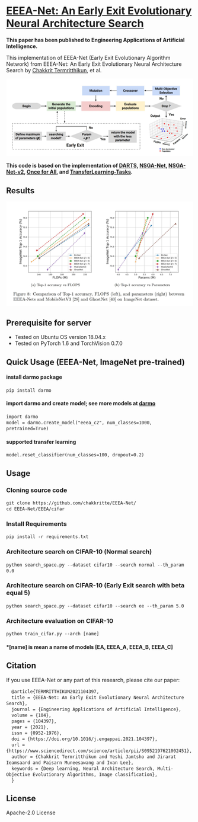 
# [EEEA-Net: An Early Exit Evolutionary Neural Architecture Search](https://www.sciencedirect.com/science/article/pii/S0952197621002451)

**This paper has been published to Engineering Applications of Artificial Intelligence.**

This implementation of EEEA-Net (Early Exit Evolutionary Algorithm Network) from EEEA-Net: An Early Exit Evolutionary Neural Architecture Search by [Chakkrit Termritthikun](https://chakkritte.github.io/cv/), et al.

<p align="center">
  <img src="img/early_exit.JPG" alt="early exit">
</p>


**This code is based on the implementation of  [DARTS](https://github.com/quark0/darts), [NSGA-Net](https://github.com/ianwhale/nsga-net), [NSGA-Net-v2](https://github.com/mikelzc1990/nsganetv2), [Once for All](https://github.com/mit-han-lab/once-for-all), and [TransferLearning-Tasks](https://github.com/EMI-Group/TransferLearning-Tasks).**

## Results

<p align="center">
  <img src="img/result_imagenet.JPG" alt="imagenet">
</p>

## Prerequisite for server
 - Tested on Ubuntu OS version 18.04.x
 - Tested on PyTorch 1.6 and TorchVision 0.7.0


## Quick Usage (EEEA-Net, ImageNet pre-trained)

#### install darmo package
```
pip install darmo
```

#### import darmo and create model; see more models at [darmo](https://github.com/jitdee-ai/darmo)
```
import darmo
model = darmo.create_model("eeea_c2", num_classes=1000, pretrained=True)
```

#### supported transfer learning
```
model.reset_classifier(num_classes=100, dropout=0.2)
```

## Usage

### Cloning source code

```
git clone https://github.com/chakkritte/EEEA-Net/
cd EEEA-Net/EEEA/cifar
```

### Install Requirements

```
pip install -r requirements.txt
```

### Architecture search on CIFAR-10 (Normal search)

```
python search_space.py --dataset cifar10 --search normal --th_param 0.0 
```

### Architecture search on CIFAR-10 (Early Exit search with beta equal 5)

```
python search_space.py --dataset cifar10 --search ee --th_param 5.0 
```

### Architecture evaluation on CIFAR-10 

```
python train_cifar.py --arch [name]
```

#### *[name] is mean a name of models [EA, EEEA_A, EEEA_B, EEEA_C]


## Citation

If you use EEEA-Net or any part of this research, please cite our paper:
```
  @article{TERMRITTHIKUN2021104397,
  title = {EEEA-Net: An Early Exit Evolutionary Neural Architecture Search},
  journal = {Engineering Applications of Artificial Intelligence},
  volume = {104},
  pages = {104397},
  year = {2021},
  issn = {0952-1976},
  doi = {https://doi.org/10.1016/j.engappai.2021.104397},
  url = {https://www.sciencedirect.com/science/article/pii/S0952197621002451},
  author = {Chakkrit Termritthikun and Yeshi Jamtsho and Jirarat Ieamsaard and Paisarn Muneesawang and Ivan Lee},
  keywords = {Deep learning, Neural Architecture Search, Multi-Objective Evolutionary Algorithms, Image classification},
  }
```
## License 

Apache-2.0 License
